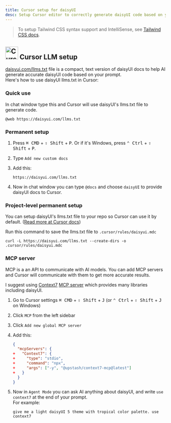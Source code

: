 ```yaml
---
title: Cursor setup for daisyUI
desc: Setup Cursor editor to correctly generate daisyUI code based on your prompt.
---
```


<script>
  import Translate from "$components/Translate.svelte"
</script>

> To setup Tailwind CSS syntax support and IntelliSense, see [Tailwind CSS docs](https://tailwindcss.com/docs/editor-setup).

## <img src="https://img.daisyui.com/images/logos/cursor.webp" alt="Cursor" width="40" height="40" class="inline-block me-2 -mt-1 not-prose"> Cursor LLM setup

[daisyui.com/llms.txt](https://daisyui.com/llms.txt) file is a compact, text version of daisyUI docs to help AI generate accurate daisyUI code based on your prompt.  
Here's how to use daisyUI llms.txt in Cursor:

### Quick use

In chat window type this and Cursor will use daisyUI's llms.txt file to generate code.

```
@web https://daisyui.com/llms.txt
```

### Permanent setup

1. Press <kbd class="kbd">⌘ CMD</kbd> + <kbd class="kbd">⇧ Shift</kbd> + <kbd class="kbd">P</kbd>. Or if it's Windows, press <kbd class="kbd">⌃ Ctrl</kbd> + <kbd class="kbd">⇧ Shift</kbd> + <kbd class="kbd">P</kbd>.
2. Type `Add new custom docs`
3. Add this:

   ```
   https://daisyui.com/llms.txt
   ```

4. Now in chat window you can type `@docs` and choose `daisyUI` to provide daisyUI docs to Cursor.

### Project-level permanent setup

You can setup daisyUI's llms.txt file to your repo so Cursor can use it by default. ([Read more at Cursor docs](https://docs.cursor.com/context/rules))

Run this command to save the llms.txt file to `.cursor/rules/daisyui.mdc`

```sh:Terminal
curl -L https://daisyui.com/llms.txt --create-dirs -o .cursor/rules/daisyui.mdc
```

### MCP server

MCP is a an API to communicate with AI models. You can add MCP servers and Cursor will communicate with them to get more accurate results.

I suggest using [Context7](https://context7.com/) [MCP server](https://github.com/upstash/context7-mcp) which provides many libraries including daisyUI.

1. Go to Cursor settings <kbd class="kbd">⌘ CMD</kbd> + <kbd class="kbd">⇧ Shift</kbd> + <kbd class="kbd">J</kbd> (or <kbd class="kbd">⌃ Ctrl</kbd> + <kbd class="kbd">⇧ Shift</kbd> + <kbd class="kbd">J</kbd> on Windows)
2. Click `MCP` from the left sidebar
3. Click `Add new global MCP server`
4. Add this:

   ```diff:.cursor/mcp.json
   {
     "mcpServers": {
   +   "Context7": {
   +     "type": "stdio",
   +     "command": "npx",
   +     "args": ["-y", "@upstash/context7-mcp@latest"]
   +   }
     }
   }
   ```

5. Now in `Agent Mode` you can ask AI anything about daisyUI, and write `use context7` at the end of your prompt.  
   For example:
   ```
   give me a light daisyUI 5 theme with tropical color palette. use context7
   ```
